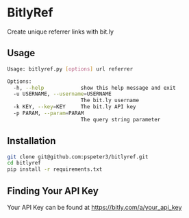 BitlyRef
========

Create unique referrer links with bit.ly

Usage
-----

```bash
Usage: bitlyref.py [options] url referrer

Options:
  -h, --help            show this help message and exit
  -u USERNAME, --username=USERNAME
                        The bit.ly username
  -k KEY, --key=KEY     The bit.ly API key
  -p PARAM, --param=PARAM
                        The query string parameter
```

Installation
------------

```bash
git clone git@github.com:pspeter3/bitlyref.git
cd bitlyref
pip install -r requirements.txt
```

Finding Your API Key
--------------------

Your API Key can be found at https://bitly.com/a/your_api_key